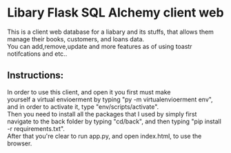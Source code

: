 # Libary Flask SQL Alchemy client web
This is a client web database for a liabary and its stuffs, that allows them<br>
manage their books, customers, and loans data.<br>
You can add,remove,update and more features as of using toastr notifcations and etc..<br>

## Instructions:
In order to use this client, and open it you first must make<br>
yourself a virtual envioerment by typing "py -m virtualenvioerment env",<br>
and in order to activate it, type "env/scripts/activate".<br>
Then you need to install all the packages that I used by simply first<br>
navigate to the back folder by typing "cd/back", and then typing "pip install -r requirements.txt".<br>
After that you're clear to run app.py, and open index.html, to use the browser.


